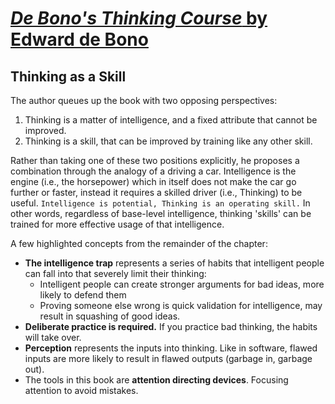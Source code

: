 # [_De Bono's Thinking Course_ by Edward de Bono](https://www.amazon.com/Bonos-Thinking-Course-new-Transform/dp/1406612022)

## Thinking as a Skill

The author queues up the book with two opposing perspectives:

1. Thinking is a matter of intelligence, and a fixed attribute that cannot be improved.
2. Thinking is a skill, that can be improved by training like any other skill.

Rather than taking one of these two positions explicitly, he proposes a combination through the analogy of a driving a car.  Intelligence is the engine (i.e., the horsepower) which in itself does not make the car go further or faster, instead it requires a skilled driver (i.e., Thinking) to be useful. `Intelligence is potential, Thinking is an operating skill.`  In other words, regardless of base-level intelligence, thinking 'skills' can be trained for more effective usage of that intelligence.

A few highlighted concepts from the remainder of the chapter:

- **The intelligence trap** represents a series of habits that intelligent people can fall into that severely limit their thinking:
  - Intelligent people can create stronger arguments for bad ideas, more likely to defend them
  - Proving someone else wrong is quick validation for intelligence, may result in squashing of good ideas.
- **Deliberate practice is required.** If you practice bad thinking, the habits will take over.
- **Perception** represents the inputs into thinking.  Like in software, flawed inputs are more likely to result in flawed outputs (garbage in, garbage out).
- The tools in this book are **attention directing devices**.  Focusing attention to avoid mistakes.
